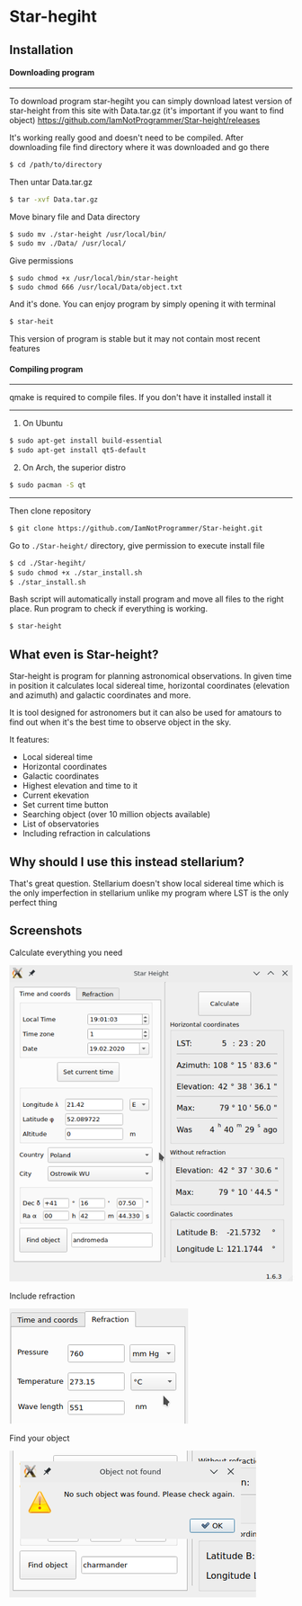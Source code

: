 # Star-hegiht


## Installation

#### Downloading program

---

To download program star-hegiht you can simply download latest version of star-height from this site
with Data.tar.gz (it's important if you want to find object)
https://github.com/IamNotProgrammer/Star-height/releases

It's working really good and doesn't need to be compiled. After downloading file find directory where it was downloaded
and go there
```sh
$ cd /path/to/directory
```
Then untar Data.tar.gz
```sh
$ tar -xvf Data.tar.gz
```

Move binary file and Data directory
```sh
$ sudo mv ./star-height /usr/local/bin/
$ sudo mv ./Data/ /usr/local/
```

Give permissions
```
$ sudo chmod +x /usr/local/bin/star-height
$ sudo chmod 666 /usr/local/Data/object.txt
```
And it's done. You can enjoy program by simply opening it with terminal
```sh
$ star-heit
```
This version of program is stable but it may not contain most recent features



#### Compiling program

---

qmake is required to compile files. If you don't have it installed install it

---

1. On Ubuntu
```sh
$ sudo apt-get install build-essential
$ sudo apt-get install qt5-default
```

2. On Arch, the superior distro
```sh
$ sudo pacman -S qt
```
---

Then clone repository
```sh
$ git clone https://github.com/IamNotProgrammer/Star-height.git
```
Go to `./Star-height/` directory, give permission to execute install file
```sh
$ cd ./Star-hegiht/
$ sudo chmod +x ./star_install.sh
$ ./star_install.sh
```

Bash script will automatically install program and move all files to the right place.
Run program to check if everything is working.

```sh
$ star-height
```

## What even is Star-height?

Star-height is program for planning astronomical observations.
In given time in position it calculates local sidereal time,
horizontal coordinates (elevation and azimuth) and galactic coordinates and more.

It is tool designed for astronomers but it can also be used for amatours to find out when it's the best time
to observe object in the sky.

It features:

* Local sidereal time
* Horizontal coordinates
* Galactic coordinates
* Highest elevation and time to it
* Current ekevation
* Set current time button
* Searching object (over 10 million objects available)
* List of observatories
* Including refraction in calculations

## Why should I use this instead stellarium?

That's great question. Stellarium doesn't show local sidereal time which is the only imperfection in stellarium unlike my program where LST is the only perfect thing

## Screenshots


Calculate everything you need

 ![alt text](https://raw.githubusercontent.com/IamNotProgrammer/Star-height/master/screenshots/Screenshot_20200219_190134.png)
 
 Include refraction
 
 ![alt text](https://raw.githubusercontent.com/IamNotProgrammer/Star-height/master/screenshots/Screenshot_20200219_190246.png)
 
 Find your object
 
 ![alt text](https://raw.githubusercontent.com/IamNotProgrammer/Star-height/master/screenshots/Screenshot_20200219_190337.png)
